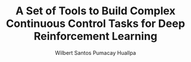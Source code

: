 ---
paperId: 57
author: Wilbert Santos Pumacay Huallpa
publicationauthor: Pumacay Huallpa, W. S.
title: A Set of Tools to Build Complex Continuous Control Tasks for Deep Reinforcement Learning
pdf: Poster_Wilbert_Pumacay.pdf
poster: --
alt: --
type: Poster
topic: Robotics
link: --
conference: neurips
year: 2018
tags: neurips-2018
location: Montreal, Canada
---